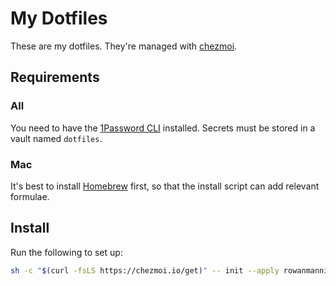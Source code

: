 
# My Dotfiles

These are my dotfiles. They're managed with [chezmoi](https://www.chezmoi.io/).

## Requirements

### All

You need to have the [1Password CLI](https://developer.1password.com/docs/cli/get-started/) installed. Secrets must be stored in a vault named `dotfiles`.

### Mac

It's best to install [Homebrew](https://brew.sh/) first, so that the install script can add relevant formulae.


## Install

Run the following to set up:

```sh
sh -c "$(curl -fsLS https://chezmoi.io/get)" -- init --apply rowanmanning
```
